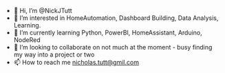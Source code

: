 - 👋 Hi, I’m @NickJTutt
- 👀 I’m interested in HomeAutomation, Dashboard Building, Data Analysis, Learning.
- 🌱 I’m currently learning Python, PowerBI, HomeAssistant, Arduino, NodeRed
- 💞️ I’m looking to collaborate on not much at the moment - busy finding my way into a project or two
- 📫 How to reach me nicholas.tutt@gmil.com

<!---
NickJTutt/NickJTutt is a ✨ special ✨ repository because its `README.md` (this file) appears on your GitHub profile.
You can click the Preview link to take a look at your changes.
--->
